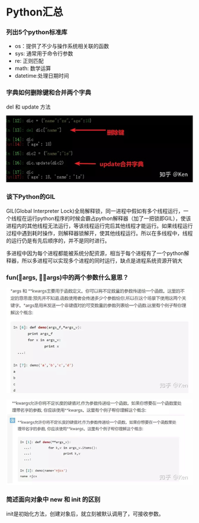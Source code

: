 # Python汇总

### 列出5个python标准库
- os：提供了不少与操作系统相关联的函数
- sys: 通常用于命令行参数
- re: 正则匹配
- math: 数学运算
- datetime:处理日期时间

### 字典如何删除键和合并两个字典
del 和 update 方法

![avatar](https://github.com/coderGray1296/code/blob/master/%E7%BC%96%E7%A8%8B%E8%AF%AD%E8%A8%80%E5%A4%8D%E4%B9%A0/pictures/python_1.jpg)

### 谈下Python的GIL
GIL(Global Interpreter Lock)全局解释锁，同一进程中假如有多个线程运行，一个线程在运行python程序的时候会霸占python解释器（加了一把锁即GIL），使该进程内的其他线程无法运行，等该线程运行完后其他线程才能运行。如果线程运行过程中遇到耗时操作，则解释器锁解开，使其他线程运行。所以在多线程中，线程的运行仍是有先后顺序的，并不是同时进行。

多进程中因为每个进程都能被系统分配资源，相当于每个进程有了一个python解释器，所以多进程可以实现多个进程的同时运行，缺点是进程系统资源开销大

### fun(🌟args, 🌟🌟args)中的两个参数什么意思？

![avatar](https://github.com/coderGray1296/code/blob/master/%E7%BC%96%E7%A8%8B%E8%AF%AD%E8%A8%80%E5%A4%8D%E4%B9%A0/pictures/python_2.jpg)

![avatar](https://github.com/coderGray1296/code/blob/master/%E7%BC%96%E7%A8%8B%E8%AF%AD%E8%A8%80%E5%A4%8D%E4%B9%A0/pictures/python_3.jpg)

### 简述面向对象中 new 和 init 的区别
init是初始化方法，创建对象后，就立刻被默认调用了，可接收参数。
